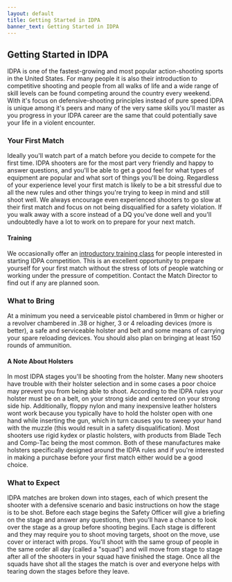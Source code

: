 ```yaml
---
layout: default
title: Getting Started in IDPA
banner_text: Getting Started in IDPA
---
```


## Getting Started in IDPA

IDPA is one of the fastest-growing and most popular action-shooting sports in the United States. For many people it is 
also their introduction to competitive shooting and people from all walks of life and a wide range of skill levels can be found 
competing around the country every weekend. With it's focus on defensive-shooting 
principles instead of pure speed IDPA is unique among it's peers and many of the very same skills you'll master as you progress 
in your IDPA career are the same that could potentially save your life in a violent encounter.

### Your First Match

Ideally you'll watch part of a match before you decide to compete for the first time. IDPA shooters are for the most part 
very friendly and happy to answer questions, and you'll be able to get a good feel for what types of equipment are popular 
and what sort of things you'll be doing. Regardless of your experience level your first match is likely to be a bit stressful 
due to all the new rules and other things you're trying to keep in mind and still shoot well. We always encourage even experienced 
shooters to go slow at their first match and focus on not being disqualified for a safety violation. If you walk away with a 
score instead of a DQ you've done well and you'll undoubtedly have a lot to work on to prepare for your next match.

#### Training

We occasionally offer an <a class="text" href="/intro-to-idpa.html">introductory training class</a> for people interested in starting IDPA competition. This is an excellent 
opportunity to prepare yourself for your first match without the stress of lots of people watching or working under 
 the pressure of competition. Contact the Match Director to find out if any are planned
 soon.
 
### What to Bring

At a minimum you need a serviceable pistol chambered in 9mm or higher or a revolver chambered in .38 or higher, 3 or 4 reloading 
devices (more is better), a safe and serviceable holster and belt and some means of carrying your spare reloading devices. You 
should also plan on bringing at least 150 rounds of ammunition. 

#### A Note About Holsters

In most IDPA stages you'll be shooting from the holster. Many new shooters have trouble with their holster selection and in 
 some cases a poor choice may prevent you from being able to shoot. According to the IDPA rules your 
holster must be on a belt, on your strong side and centered on your strong side hip. Additionally, floppy nylon and many 
 inexpensive leather holsters wont work because you typically have to hold the holster open with one hand while inserting the gun, 
 which in turn causes you to sweep your hand with the muzzle (this would result in a safety disqualification). Most shooters 
 use rigid kydex or plastic holsters, with products from Blade Tech and Comp-Tac being the most common. Both of these 
 manufactures make holsters specifically designed around the IDPA rules and if you're interested in making a purchase before 
 your first match either would be a good choice. 
 
### What to Expect

IDPA matches are broken down into stages, each of which present the shooter with a defensive scenario and basic instructions 
on how the stage is to be shot. Before each stage begins the Safety Officer will give a briefing on the stage and answer any 
 questions, then you'll have a chance to look over the stage as a group before shooting begins. Each stage is different and 
 they may require you to shoot moving targets, shoot on the move, use 
cover or interact with props. You'll shoot with the same group of people in the same order all day (called a "squad") and will move from 
stage to stage after all of the shooters in your squad have finished the stage. Once all the squads have shot all the stages 
the match is over and everyone helps with tearing down the stages before they leave. 
